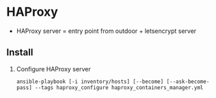 HAProxy
=======

* HAProxy server = entry point from outdoor + letsencrypt server


Install
-------

1. Configure HAProxy server

	`ansible-playbook [-i inventory/hosts] [--become] [--ask-become-pass] --tags haproxy_configure haproxy_containers_manager.yml`
